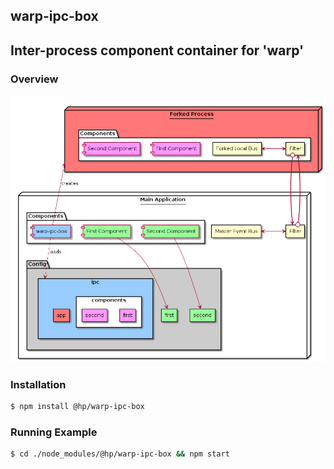 warp-ipc-box
----
## Inter-process component container for 'warp'

### Overview
![Overview](./overview.png)

### Installation
``` bash
$ npm install @hp/warp-ipc-box
```
### Running Example
``` bash
$ cd ./node_modules/@hp/warp-ipc-box && npm start
```
